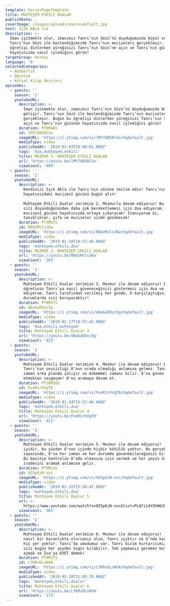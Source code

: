```yaml
---
template: SeriesPageTemplate
title: MUHTEŞEM ETKİLİ DUALAR
publishDate: .
coverImage: /images/uploads/maxresdefault.jpg
host: IŞIK ABLA ile
description: >-
  İman işitmekle olur, imanımız Tanrı’nın Sözü’nü duyduğumuzda büyür ve gelişir.
  Tanrı’nın Sözü ile beslendiğimizde Tanrı’nın mucizeleri gerçekleşir. Bugün bu
  öğretişi dinlerken yüreğinizi Tanrı’nın Sözü’ne açın ve Tanrı’nın gücünün
  hayatınızda nasıl işlediğini görün!
targetGroup: Herkes
language: '0'
selectedCategories:
  - Rehberlik
  - Öğretim
  - Kutsal Kitap Dersleri
episodes:
  - guests: ''
    season: '1'
    youtubeURL:
      description: >-
        İman işitmekle olur, imanımız Tanrı’nın Sözü’nü duyduğumuzda büyür ve
        gelişir. Tanrı’nın Sözü ile beslendiğimizde Tanrı’nın mucizeleri
        gerçekleşir. Bugün bu öğretişi dinlerken yüreğinizi Tanrı’nın Sözü’ne
        açın ve Tanrı’nın gücünün hayatınızda nasıl işlediğini görün!
      duration: PT8M48S
      id: lMY7UBSNlSo
      imageURL: 'https://i.ytimg.com/vi/lMY7UBSNlSo/hqdefault.jpg'
      mediaType: video
      publishedAt: '2019-01-03T20:08:01.000Z'
      tags: 'dua,muhteşem,etkili'
      title: MEZMUR 1- MUHTEŞEM ETKILI DUALAR
      url: 'https://youtu.be/lMY7UBSNlSo'
      viewCount: '699'
  - guests: ''
    season: '1'
    youtubeURL:
      description: >-
        Kendinizi Işık Abla ile Tanrı'nın sözüne teslim edin! Tanrı’nın
        hayatınızdaki mucizevî gücünü bugün alın!
         
        Muhteşem Etkili Dualar serimize 2. Mezmurla devam ediyoruz! Bu öğretinin
        sizi düşündüğünüzden daha çok bereketlemesi için dua ediyorum. Tanrı
        mucizevî gücünü hayatınızda ortaya çıkaracak! İnanıyorum ki,
        tanıklıklar, şifa ve mucizeler sizde gözükecek!
      duration: PT3M57S
      id: RBdzMvls36w
      imageURL: 'https://i.ytimg.com/vi/RBdzMvls36w/hqdefault.jpg'
      mediaType: video
      publishedAt: '2019-01-10T18:57:46.000Z'
      tags: 'muhteşem,etkili,dua'
      title: MEZMUR 2- MUHTEŞEM ERKILI DUALAR
      url: 'https://youtu.be/RBdzMvls36w'
      viewCount: '265'
  - guests: ''
    season: '1'
    youtubeURL:
      description: >-
        Muhteşem Etkili Dualar serimize 3. Mezmur ile devam ediyoruz! Bu
        öğretinin Tanrı'ya nasıl güveneceğinizi göstermesi için dua ve umut
        ediyorum. Tanrı tarafından verilmiş her günde, O karşılaştığınız tüm
        durumlarda sizi koruyacaktır!
      duration: PT8M57S
      id: dAoGaDOsc5g
      imageURL: 'https://i.ytimg.com/vi/dAoGaDOsc5g/hqdefault.jpg'
      mediaType: video
      publishedAt: '2019-01-17T18:57:42.000Z'
      tags: 'dua,etkili,muhteşem'
      title: Muhteşem Etkili Dualar 3
      url: 'https://youtu.be/dAoGaDOsc5g'
      viewCount: '423'
  - guests: ''
    season: '1'
    youtubeURL:
      description: >-
        Muhteşem Etkili Dualar serimize 4. Mezmur ile devam ediyoruz! Bazen
        Tanrı'nın sessizliği O'nun orada olmadığı anlamına gelmez. Tanrı her
        zaman arka planda çalışır ve mükemmel zamanı bilir. O'na güven ve dua
        etmekten vazgeçme! O'nu aramaya devam et.
      duration: PT10M10S
      id: FooR1rhVgT0
      imageURL: 'https://i.ytimg.com/vi/FooR1rhVgT0/hqdefault.jpg'
      mediaType: video
      publishedAt: '2019-01-24T15:57:48.000Z'
      tags: 'muhteşem,etkili,dua'
      title: Muhteşem Etkili Dualar 4
      url: 'https://youtu.be/FooR1rhVgT0'
      viewCount: '411'
  - guests: ''
    season: '1'
    youtubeURL:
      description: >-
        Muhteşem Etkili Dualar serimize 5. Mezmur ile devam ediyoruz!  Tanrı
        iyidir, bu yüzden O'nun içinde hiçbir kötülük yoktur. Bu gerçek
        sayesinde, O’na her zaman ve her durumda güvenebileceğimizi biliyoruz!
        Bu basitçe kontrolün O’nda olmasına izin vermek ve her şeyin üstündeki
        iradesini aramak anlamına gelir.
      duration: PT9M14S
      id: 9ZSpEzN-snc
      imageURL: 'https://i.ytimg.com/vi/9ZSpEzN-snc/hqdefault.jpg'
      mediaType: video
      publishedAt: '2019-01-31T15:58:47.000Z'
      tags: 'muhteşem,etkili,dua'
      title: Muhteşem Etkili Dualar 5
      url: >-
        https://www.youtube.com/watch?v=9ZSpEzN-snc&list=PLQfi14V3hH0JU6G_xawtgUygzym83ODdq&index=6&t=0s
      viewCount: '363'
  - guests: ''
    season: '1'
    youtubeURL:
      description: >-
        Muhteşem Etkili Dualar serimize 6. Mezmur ile devam ediyoruz!   Şu anda
        nasıl bir karanlıkta olursanız olun, Tanrı ışıktır ve O’nda karanlığa
        hiç yer yoktur. Tanrı’da umudumuz var. Tanrı bizim kurtarıcımızdır ve O
        sizi bugün her şeyden özgür kılabilir. Tek yapmanız gereken kalbinizi
        açmak ve İsa'ya EVET demek!
      duration: PT6M37S
      id: LfKRvDLuNVA
      imageURL: 'https://i.ytimg.com/vi/LfKRvDLuNVA/hqdefault.jpg'
      mediaType: video
      publishedAt: '2019-02-28T21:05:35.000Z'
      tags: 'muhteşem,etkili,dualar'
      title: Muhteşem Etkili Dualar 6
      url: 'https://youtu.be/LfKRvDLuNVA'
      viewCount: '173'
---
```


